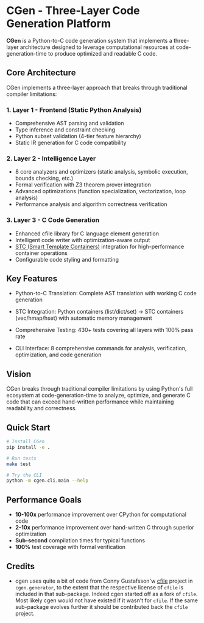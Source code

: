 # CGen - Three-Layer Code Generation Platform

**CGen** is a Python-to-C code generation system that implements a three-layer architecture designed to leverage computational resources at code-generation-time to produce optimized and readable C code.

## Core Architecture

CGen implements a three-layer approach that breaks through traditional compiler limitations:

### 1. Layer 1 - Frontend (Static Python Analysis)

- Comprehensive AST parsing and validation
- Type inference and constraint checking
- Python subset validation (4-tier feature hierarchy)
- Static IR generation for C code compatibility

### 2. Layer 2 - Intelligence Layer

- 8 core analyzers and optimizers (static analysis, symbolic execution, bounds checking, etc.)
- Formal verification with Z3 theorem prover integration
- Advanced optimizations (function specialization, vectorization, loop analysis)
- Performance analysis and algorithm correctness verification

### 3. Layer 3 - C Code Generation

- Enhanced cfile library for C language element generation
- Intelligent code writer with optimization-aware output
- [STC (Smart Template Containers)](https://github.com/stclib/STC) integration for high-performance container operations
- Configurable code styling and formatting

## Key Features

- Python-to-C Translation: Complete AST translation with working C code generation

- STC Integration: Python containers (list/dict/set) → STC containers (vec/hmap/hset) with automatic memory management

- Comprehensive Testing: 430+ tests covering all layers with 100% pass rate

- CLI Interface: 8 comprehensive commands for analysis, verification, optimization, and code generation

## Vision

CGen breaks through traditional compiler limitations by using Python's full ecosystem at code-generation-time to analyze, optimize, and generate C code that can exceed hand-written performance while maintaining readability and correctness.

## Quick Start

```bash
# Install CGen
pip install -e .

# Run tests
make test

# Try the CLI
python -m cgen.cli.main --help
```

## Performance Goals

- **10-100x** performance improvement over CPython for computational code
- **2-10x** performance improvement over hand-written C through superior optimization
- **Sub-second** compilation times for typical functions
- **100%** test coverage with formal verification

## Credits

- cgen uses quite a bit of code from Conny Gustafsson'w [cfile](https://github.com/cogu/cfile) project in `cgen.generator`, to the extent that the respective license of `cfile` is included in that sub-package. Indeed cgen started off as a fork of `cfile`. Most likely cgen would not have existed if it wasn't for `cfile`. If the same sub-package evolves further it should be contributed back the `cfile` project.
